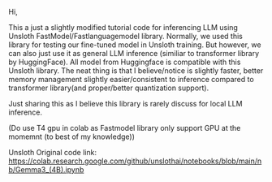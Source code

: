 Hi,

This a just a slightly modified tutorial code for inferencing LLM using Unsloth FastModel/Fastlanguagemodel library. Normally, we used this library for testing our fine-tuned model in
Unsloth training. But however, we can also just use it as general LLM inference (similiar to transformer library by HuggingFace). All model from Huggingface is compatible with
this Unsloth library. The neat thing is that I believe/notice is slightly faster, better memory management slightly easier/consistent to inference compared to transformer library(and proper/better quantization support).

Just sharing this as I believe this library is rarely discuss for local LLM inference.

(Do use T4 gpu in colab as Fastmodel library only support GPU at the momemnt (to best of my knowledge))


Unsloth Original code link: https://colab.research.google.com/github/unslothai/notebooks/blob/main/nb/Gemma3_(4B).ipynb 
